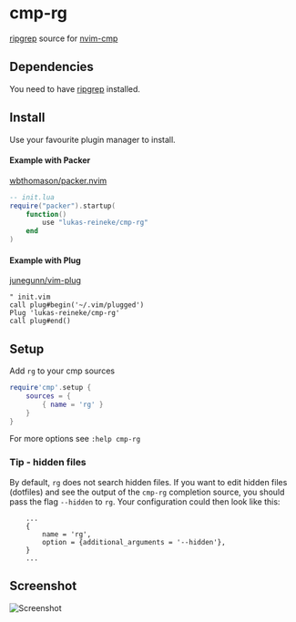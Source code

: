# cmp-rg

[ripgrep](https://github.com/BurntSushi/ripgrep) source for [nvim-cmp](https://github.com/hrsh7th/nvim-cmp)

## Dependencies

You need to have [ripgrep](https://github.com/BurntSushi/ripgrep) installed.

## Install

Use your favourite plugin manager to install.

#### Example with Packer

[wbthomason/packer.nvim](https://github.com/wbthomason/packer.nvim)

```lua
-- init.lua
require("packer").startup(
    function()
        use "lukas-reineke/cmp-rg"
    end
)
```

#### Example with Plug

[junegunn/vim-plug](https://github.com/junegunn/vim-plug)

```vim
" init.vim
call plug#begin('~/.vim/plugged')
Plug 'lukas-reineke/cmp-rg'
call plug#end()
```

## Setup

Add `rg` to your cmp sources

```lua
require'cmp'.setup {
    sources = {
        { name = 'rg' }
    }
}
```

For more options see `:help cmp-rg`

### Tip - hidden files

By default, `rg` does not search hidden files. If you want to edit hidden files (dotfiles) and see the output of the `cmp-rg` completion source, you should pass the flag `--hidden` to `rg`. Your configuration could then look like this:

```
    ...
    {
        name = 'rg',
        option = {additional_arguments = '--hidden'},
    }
    ...
```

## Screenshot

![Screenshot](https://user-images.githubusercontent.com/12900252/143555260-8567fb04-eea6-4a73-a1dc-d36d4df8cb64.png)
